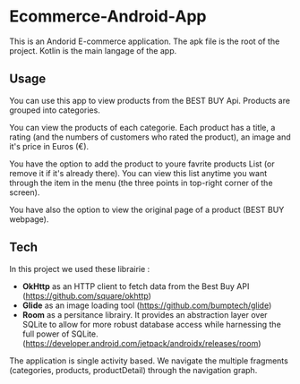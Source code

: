 # Ecommerce-Android-App

This is an Andorid E-commerce application. The apk file is the root of the project.
Kotlin is the main langage of the app.

## Usage

You can use this app to view products from the BEST BUY Api. Products are grouped into categories.

You can view the products of each categorie. Each product has a title, a rating (and the numbers of customers who rated the product), an image and it's price in Euros (€).

You have the option to add the product to youre favrite products List (or remove it if it's already there). You can view this list anytime you want through the item in the menu (the three points in top-right corner of the screen).

You have also the option to view the original page of a product (BEST BUY webpage).


## Tech

In this project we used these librairie :

- **OkHttp** as an HTTP client to fetch data from the Best Buy API (https://github.com/square/okhttp)
- **Glide** as an image loading tool (https://github.com/bumptech/glide)
- **Room** as a persitance librairy. It provides an abstraction layer over SQLite to allow for more robust database access while harnessing the full power of SQLite.(https://developer.android.com/jetpack/androidx/releases/room)


The application is single activity based. We navigate the multiple fragments (categories, products, productDetail) through the navigation graph.
